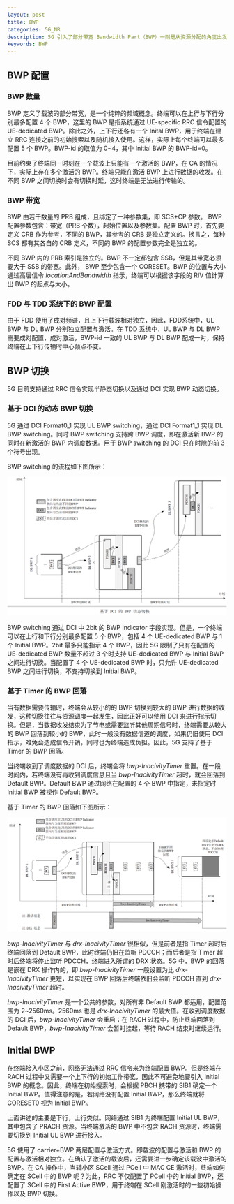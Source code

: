 ```yaml
---
layout: post
title: BWP
categories: 5G_NR
description: 5G 引入了部分带宽 Bandwidth Part（BWP）一则是从资源分配的角度出发，BWP 可以有效地支持不同 SCS 的载波配置；二则是从终端能力和节能的角度出发，5G 系统带宽可达 400M，显然不可能要求所有终端支持如此大的带宽，而且从业务上来说终端也没必要一直工作在如此大的带宽上。 BWP 的引入，极大地提高了 5G 的灵活性。可以说 5G 的几乎所有操作都是基于 BWP 进行的。
keywords: BWP
---
```


## BWP 配置

### BWP 数量

BWP 定义了载波的部分带宽，是一个纯粹的频域概念。终端可以在上行与下行分别最多配置 4 个 BWP，这里的 BWP 是指系统通过 UE-specific RRC 信令配置的 UE-dedicated BWP。除此之外，上下行还各有一个 Inital BWP，用于终端在建立 RRC 连接之前的初始搜索以及随机接入使用。这样，实际上每个终端可以最多配置 5 个 BWP。BWP-id 的取值为 0~4，其中 Initial BWP 的    BWP-id=0。

目前约束了终端同一时刻在一个载波上只能有一个激活的 BWP，在 CA 的情况下，实际上存在多个激活的 BWP。终端只能在激活 BWP 上进行数据的收发。在不同 BWP 之间切换时会有切换时延，这时终端是无法进行传输的。

### BWP 带宽

BWP 由若干数量的 PRB 组成，且绑定了一种参数集，即 SCS+CP 参数。 BWP 配置参数包含：带宽（PRB 个数），起始位置以及参数集。配置 BWP 时，首先要定义 CRB 作为参考，不同的 BWP，其参考的 CRB 是独立定义的。换言之，每种 SCS 都有其各自的 CRB 定义，不同的 BWP 的配置参数完全是独立的。

不同 BWP 内的 PRB 索引是独立的。BWP 不一定都包含 SSB，但是其带宽必须要大于 SSB 的带宽。此外， BWP 至少包含一个 CORESET。BWP 的位置与大小通过高层信令 *locationAndBandwidth* 指示，终端可以根据该字段的 RIV 值计算出 BWP 的起点与大小。

### FDD 与 TDD 系统下的 BWP 配置

由于 FDD 使用了成对频谱，且上下行载波相对独立，因此，FDD系统中，UL BWP 与 DL BWP 分别独立配置与激活。在 TDD 系统中，UL BWP 与 DL BWP 需要成对配置，成对激活，BWP-id 一致的 UL BWP 与 DL BWP 配成一对，保持终端在上下行传输时中心频点不变。

## BWP 切换

5G 目前支持通过 RRC 信令实现半静态切换以及通过 DCI 实现 BWP 动态切换。

### 基于 DCI 的动态 BWP 切换

5G 通过 DCI Format0_1 实现 UL BWP switching，通过 DCI Format1_1 实现 DL BWP switching。同时 BWP switching 支持跨 BWP 调度，即在激活新 BWP 的同时在新激活的 BWP 内调度数据。用于 BWP switching 的 DCI 只在时隙的前 3 个符号出现。

BWP  switching 的流程如下图所示：

![BWP-switchig-DCI-Based](/images/5G_NR/BWP-switchig-DCI-Based.png)

BWP switching 通过 DCI 中 2bit 的 BWP Indicator 字段实现。但是，一个终端可以在上行和下行分别最多配置 5 个 BWP，包括 4 个 UE-dedicated BWP 与 1 个 Initial BWP。2bit 最多只能指示 4 个 BWP，因此 5G 限制了只有在配置的 UE-dedicated BWP 数量不超过 3 个时支持 UE-dedicated BWP 与 Initial BWP 之间进行切换。当配置了 4 个 UE-dedicated BWP 时，只允许 UE-dedicated BWP 之间进行切换，不支持切换到 Initial BWP。

### 基于 Timer 的 BWP 回落

当有数据需要传输时，终端会从较小的的 BWP 切换到较大的 BWP 进行数据的收发，这种切换往往与资源调度一起发生，因此正好可以使用 DCI 来进行指示切换。但是，当数据收发结束为了节电或需要监听其他周期信号时，终端需要从较大的 BWP 回落到较小的 BWP，此时一般没有数据信道的调度，如果仍旧使用 DCI 指示，难免会造成信令开销，同时也为终端造成负担。因此，5G 支持了基于 Timer 的 BWP 回落。

当终端收到了调度数据的 DCI 后，终端会将 *bwp-InacivityTimer* 重置。在一段时间内，若终端没有再收到调度信息且当 *bwp-InacivityTimer* 超时，就会回落到 Default BWP。Default BWP 通过网络在配置的 4 个 BWP 中指定，未指定时 Initial BWP 被视作 Default BWP。

基于 Timer 的 BWP 回落如下图所示：

![BWP](/images/5G_NR/BWP.png)

*bwp-InacivityTimer* 与 *drx-InacivityTimer* 很相似，但是前者是指 Timer 超时后终端回落到 Default BWP，此时终端仍旧在监听 PDCCH；而后者是指 Timer 超时后终端将停止监听 PDCCH，终端进入所谓的 DRX 状态。5G 中，BWP 的回落是嵌在 DRX 操作内的，即 *bwp-InacivityTimer* 一般设置为比 *drx-InacivityTimer* 更短，以实现在 BWP 回落后终端依旧会监听 PDCCH 直到 *drx-InacivityTimer* 超时。

*bwp-InacivityTimer* 是一个公共的参数，对所有非 Default BWP 都适用，配置范围为 2~2560ms。2560ms 也是 *drx-InacivityTimer* 的最大值。在收到调度数据的 DCI 后，*bwp-InacivityTimer* 会重启；在 RACH 过程中，防止终端回落到 Default BWP，*bwp-InacivityTimer* 会暂时挂起，等待 RACH 结束时继续运行。

## Initial BWP

在终端接入小区之前，网络无法通过 RRC 信令来为终端配置 BWP。但是终端在 RACH 过程中又需要一个上下行的初始工作带宽，因此不可避免地要引入 Initial BWP 的概念。因此，终端在初始搜索时，会根据 PBCH 携带的 SIB1 确定一个 Initial BWP。值得注意的是，若网络没有配置 Initial BWP，那么终端就将 CORESET0 视为 Initial BWP。

上面讲述的主要是下行，上行类似。网络通过 SIB1 为终端配置 Initial UL BWP，其中包含了 PRACH 资源。当终端激活的 BWP 中不包含 RACH 资源时，终端需要切换到 Initial UL BWP 进行接入。

5G 使用了 carrier+BWP 两层配置与激活方式。即载波的配置与激活和 BWP 的配置与激活相对独立。在确认了激活的载波后，还需要进一步确定该载波中激活的 BWP。在 CA 操作中，当辅小区 SCell 通过 PCell 中 MAC CE 激活时，终端如何确定在 SCell 中的 BWP 呢？为此，RRC 不仅配置了 PCell 中的 Initial BWP，还配置了 SCell 中的 First Active BWP，用于终端在 SCell 刚激活时的一些初始操作以及 BWP 切换。